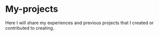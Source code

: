# My-projects
Here I will share my experiences and previous projects that I created or contributed to creating.
